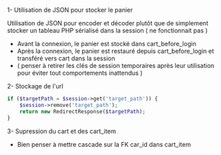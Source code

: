 1-  Utilisation de JSON pour stocker le panier

Utilisation de JSON pour encoder et décoder plutôt que de simplement stocker un tableau PHP sérialisé dans la session ( ne fonctionnait pas ) 
- Avant la connexion, le panier est stocké dans cart_before_login
- Après la connexion, le panier est restauré depuis cart_before_login et transféré vers cart dans la session
- ( penser à retirer les clés de session temporaires après leur utilisation pour éviter tout comportements inattendus )

2- Stockage de l'url

```php
if ($targetPath = $session->get('target_path')) {
    $session->remove('target_path');
    return new RedirectResponse($targetPath);
}
```

3- Supression du cart et des cart_item
- Bien penser à mettre cascade sur la FK car_id dans cart_item
